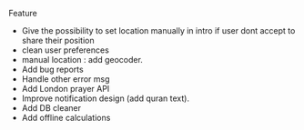 Feature

- Give the possibility to set location manually in intro if user dont accept to share their position
- clean user preferences
- manual location : add geocoder.
- Add bug reports
- Handle other error msg
- Add London prayer API
- Improve notification design (add quran text).
- Add DB cleaner
- Add offline calculations
